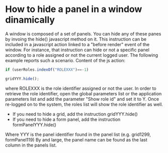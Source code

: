 # How to hide a panel in a window dinamically

A window is composed of a set of panels. You can hide any of these panes by invoing the hide\(\) javascript method on it. This instruction can be included in a javascript action linked to a "before render" event of the window. For instance, that instruction can hide or not a specific panel according to a role assigned or not the current logged user. The following example reports such a scenario. Content of the js action:

```javascript
if (userRoles.indexOf("ROLEXXX")==-1)

gridYYY.hide();
```

where ROLEXXX is the role identifier assigned or not the user. In order to retrieve the role identifier, open the global parameters list or the application parameters list and add the parameter "Show role id" and set it to Y. Once re-logged on to the system, the roles list will show the role identifier as well.

* If you need to hide a grid, add the instruction gridYYY.hide\(\)
* If you need to hide a form panel, add the instruction formPanelYYY.hide\(\)

Where YYY is the panel identifier found in the panel list \(e.g. grid1299, formPanel119\) By and large, the panel name can be found as the last column in the panels list.

